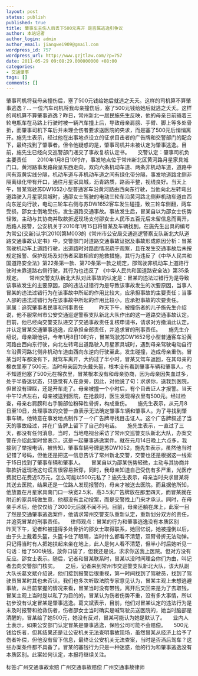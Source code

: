 ```yaml
---
layout: post
status: publish
published: true
title: 肇事车主伤人后丢下500元离开 是否属逃逸引争议
author: 本站记者
author_login: admin
author_email: jiangwei909@gmail.com
wordpress_id: 757
wordpress_url: http://www.gzjtlaw.com/?p=757
date: 2011-05-29 09:08:29.000000000 +08:00
categories:
- 交通肇事
tags: []
comments: []
---
```

肇事司机将我母亲撞伤后，塞了500元钱给她后就逃之夭夭。这样的司机算不算肇事逃逸？...  一位汽车司机将我母亲撞伤后，塞了500元钱给她后就逃之夭夭。这样的司机算不算肇事逃逸？昨日，常州新北一居民施先生反映，他的母亲日前骑着三轮电瓶车在马路上行驶时被一辆汽车撞上后，导致母亲肩膀、手臂、脚上等多处骨折，而肇事司机下车后并未理会伤者要求送医院的央求，而是塞了500元后悄悄离开。施先生表示，经过他在出事地点设立的征求目击者的广告牌和交警部门的配合下，最终找到了肇事者。但令他疑惑的是，肇事司机并未被认定为肇事逃逸。目前，施先生已经向交巡警部门递交了事故复核认定书。　　交警认定：肇事司机负主要责任　　2010年1月8日10时许，事发地点位于常州新北区黄河路月星家具城门口。黄河路事发路段呈东西走向，双向六条机动车道、两条非机动车道，道路中间有双黄实线分隔，机动车道与非机动车道之间有绿化带分隔，事发地道路北侧非隔离绿化带有开口，通往月星家具城，沥青路质，路面平整，视线良好。当天上午，冒某驾驶苏DW1652小型普通客车沿黄河路由西向东行驶，当他向北左转弯出道路驶入月星家具城时，遇邵女士驾驶的电动三轮车沿黄河路北侧非机动车道由西向东逆向行驶，电动三轮车右侧与苏DW1652客车发生碰撞，致三轮车侧翻，两车受损，邵女士倒地受伤，发生道路交通事故。事故发生后，冒某自以为邵女士伤势轻微，主动与其协商并取款折返现场支付邵女士人民币五百元后未留信息而离开，后路人报警，公安机关于2010年1月15日将冒某及车辆找到。在施先生出具的编号为常公(交新)认字[2010]第M003的《常州市公安局交通巡逻警察支队新北大队道路交通事故认定书》中，交警部门对道路交通事故证据及事故形成原因分析：冒某驾驶机动车上道路行驶，出道路时对路面情况疏于观察，且在发生交通事故后未按规定报警、保护现场及对伤者采取相应的抢救措施，其行为违反了《中华人民共和国道路安全法》第22条第一款、第70条第一款之规定，邵驾驶非机动车上道路行驶时未靠道路右侧行驶，其行为也违反了 《中华人民共和国道路安全法》第35条规定。　　常州交警支队新北大队对此事故的认定是：冒某的违法过错行为是导致该事故发生的主要原因，邵的违法过错行为是导致该事故发生的次要原因，当事人冒某的违法过错行为在该事故中所起的作用比较大，应承担事故的主要责任；当事人邵的违法过错行为在该事故中所起的作用比较小，应承担事故的次要责任。　　家属：追究肇事者民事和刑事责任　　　昨天下午，被撞伤者的儿子施先生介绍说，他不服常州市公安交通巡逻警察支队新北大队作出的这一道路交通事故认定。目前，他已经向交警支队递交了交通事故责任复核申请书，请求对方撤消此认定，并认定冒某交通肇事逃逸，应承担全部责任，并追求冒的刑事责任。　　施先生介绍说，母亲跟他讲，今年1月8日10时许，冒某驾驶苏DW1652号小型普通客车沿黄河路由西向东行驶，向北左转弯出道路驶入月星家具城时，遇到母亲驾驶电动自行车沿黄河路北侧非机动车道由西向东逆向行驶至此，发生碰撞，造成母亲重伤。冒某当时车都没有下，就驾车离开，大约过了半小时，冒某又驾车返回，在其母亲的棉衣里塞了500元，当时母亲因为头戴头盔，根本没有看到肇事车辆和肇事人，也不知道他塞了500元在棉衣里，冒某根本没有和母亲协商，因为母亲因失血过多，处于半昏迷状态，只感觉有人在身旁，因此，对他说了句：求求你，送我到医院，但冒没有理睬，还是开车走了。母亲被撞一个小时后，有个目击证人才报警。当天中午12点左右，母亲被送到医院，在抢救时，医生发现棉衣里有500元。经过检查，母亲右肩膀和右手腕部位粉碎性骨折，构成重伤。　　施先生表示，从元月8日至10日，处理事故的交警一直表示无法确定肇事车辆和肇事人。为了寻找到肇事车辆，他特意在事发地点制作了一个广告牌寻找目击证人。这个广告牌叙述了当天的事故经过，并在广告牌上留下了自己的电话。　　施先生表示，一直过了三天，都没有任何消息，当时，当地电视台采访了常州交巡警支队新北大队，办案交警在介绍此案时曾表示，这是一起肇事逃逸案件。就在元月14日晚上六点多，我接到了举报电话，被告知，肇事车辆号牌是苏DW1052，施先生表示，虽然他当时记错了号码，但他还是把这一信息告诉了常州新北交警，交警也还是根据这一线索于15日找到了肇事车辆和肇事人。　　冒某自以为邵某伤势轻微，主动与其协商并取款折返现场这句谎言很容易拆穿，同时，我母亲知道自己受伤有多严重，光医疗费就已花费近5万元，怎么可能以500元私了？施先生表示，母亲当时央求冒某将其送去医院，结果还是一位路人发现报警的，母亲才被送去医院。而且据他所知，他放置在月星家具南门口一块宽2.5米、高3.5米广告牌放在那里四天，而冒某就在附近的家具城做生意，他都没有主动投案，而是交警找上门来才承认。同时，在母亲手术后，他仅仅给了3000元后就不闻不问。目前，母亲还躺在床上，此案一目了然是交通肇事逃逸案件，他请求常州交警支队重新认定，重新划分双方的责任，并追究冒某的刑事责任。　　律师观点：冒某的行为和肇事逃逸没有本质区别　　昨天下午，记者和被撞得多处骨折的邵女士取得联系，她回忆说，她被撞倒以后，由于头上戴着头盔，头盔卡住了眼睛，当时什么都看不清楚，双臂骨折无法动弹。只记得当时有人把她扶起来坐在地上，此人是何人看不清楚，但半小时后她听见一句话：给了500块钱，放你口袋了，但我还是说，求求你送我上医院。但对方没有反应。邵女士表示。随后，记者和冒某联系时，冒某以没时间理会你们为由，叫记者去向交警部门核实。　　之后，记者来到常州市交巡警支队新北大队，该大队副大队长葛文斌介绍说，他们接到报警后很重视，第一时间找到了驾驶员，找到了驾驶员冒某时其也未否认。我们也多次听取法院专家意见认为，冒某主观上未想逃避事故，从目前掌握的情况来看，冒某当时没有带钱，离开后又回来是为了去取钱，冒某主观上当时是以私了为目的的，冒某认为伤者伤势不重，没有多大事情，所以初步没有认定冒某是肇事逃逸。葛文斌表示，目前，他们对冒某认定的违法行为是未及时报警和抢救伤者，伤者邵女士当时确实是喊驾驶员送医院的，她当时脑部是清醒的，冒某给了她500元，她没有反对，冒某可能认为她是默认了。　　业内人士表示，如果公安部门认定冒某是肇事逃逸，保险公司可能不会赔偿。　　500元钱给伤者，但其结果还是让公安机关无法查明事故现场，虽然冒某从经济上给予了伤者补偿，但他没有留下信息，最终让公安机关无法查案，当时是否酒后驾车？这些办案条件都不具备了。冒某的塞钱行为只是一种迷惑，他的行为和肇事逃逸没有本质区别。此案如何认定，本报将继续关注。标签:广州交通事故索赔 广州交通事故赔偿 广州交通事故律师
